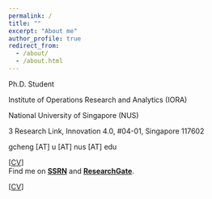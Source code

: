 ```yaml
---
permalink: /
title: ""
excerpt: "About me"
author_profile: true
redirect_from: 
  - /about/
  - /about.html
---  
```

 
Ph.D. Student  

Institute of Operations Research and Analytics (IORA)  

National University of Singapore (NUS)  

3 Research Link, Innovation 4.0, #04-01, Singapore 117602  

gcheng [AT] u [AT] nus [AT] edu  

[[CV](https://drive.google.com/file/d/105ISIw_Ah6uXNr3j7HwcMvFtbu-i9MwJ/view?usp=sharing)]  
Find me on [__SSRN__](https://papers.ssrn.com/sol3/cf_dev/AbsByAuth.cfm?per_id=3036482) and [__ResearchGate__](https://www.researchgate.net/profile/Cheng_Guang).
  

[[CV](https://drive.google.com/file/d/105ISIw_Ah6uXNr3j7HwcMvFtbu-i9MwJ/view?usp=sharing)]  